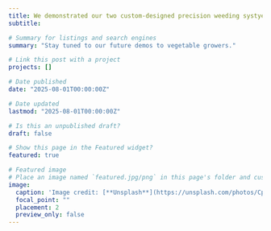 ```yaml
---
title: We demonstrated our two custom-designed precision weeding systyems on the MSU HTRC farm to the USDA S1090 (https://nimss.org/projects/view/18868) multistate group.
subtitle: 

# Summary for listings and search engines
summary: "Stay tuned to our future demos to vegetable growers."

# Link this post with a project
projects: []

# Date published
date: "2025-08-01T00:00:00Z"

# Date updated
lastmod: "2025-08-01T00:00:00Z"

# Is this an unpublished draft?
draft: false

# Show this page in the Featured widget?
featured: true

# Featured image
# Place an image named `featured.jpg/png` in this page's folder and customize its options here.
image:
  caption: 'Image credit: [**Unsplash**](https://unsplash.com/photos/CpkOjOcXdUY)'
  focal_point: ""
  placement: 2
  preview_only: false
---
```

